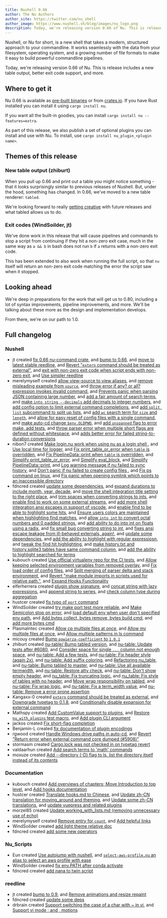 ```yaml
---
title: Nushell 0.66
author: The Nu Authors
author_site: https://twitter.com/nu_shell
author_image: https://www.nushell.sh/blog/images/nu_logo.png
description: Today, we're releasing version 0.66 of Nu. This is release includes a new table output, better exit code support, and more.
---
```


Nushell, or Nu for short, is a new shell that takes a modern, structured approach to your commandline. It works seamlessly with the data from your filesystem, operating system, and a growing number of file formats to make it easy to build powerful commandline pipelines.

Today, we're releasing version 0.66 of Nu. This is release includes a new table output, better exit code support, and more.

<!-- more -->

## Where to get it

Nu 0.66 is available as [pre-built binaries](https://github.com/nushell/nushell/releases/tag/0.66.0) or from [crates.io](https://crates.io/crates/nu). If you have Rust installed you can install it using `cargo install nu`.

If you want all the built-in goodies, you can install `cargo install nu --features=extra`.

As part of this release, we also publish a set of optional plugins you can install and use with Nu. To install, use `cargo install nu_plugin_<plugin name>`.

## Themes of this release

### New table output (zhiburt)

When you pull up 0.66 and print out a table you might notice something - that it looks surprisingly similar to previous releases of Nushell. But, under the hood, something has changed. In 0.66, we've moved to a new table renderer: `tabled`.

We're looking forward to really [getting creative](https://github.com/zhiburt/tabled/issues/198) with future releases and what tabled allows us to do.

### Exit codes (WindSoilder, jt)

We've done work in this release that will cause pipelines and commands to stop a script from continuing if they hit a non-zero exit case, much in the same way as `a && b` in bash does not run `b` if `a` returns with a non-zero exit code.

This has been extended to also work when running the full script, so that `nu` itself will return an non-zero exit code matching the error the script saw when it stopped.

## Looking ahead

We're deep in preparations for the work that will get us to 0.80, including a lot of syntax improvements, pipeline improvements, and more. We'll be talking about these more as the design and implementation develops.

From there, we're on our path to 1.0.

## Full changelog

### Nushell

- jt created [fix 0.66 nu-command crate](https://github.com/nushell/nushell/pull/6138), and [bump to 0.66](https://github.com/nushell/nushell/pull/6137), and [move to latest stable reedline](https://github.com/nushell/nushell/pull/6136), and [Revert "`extern` command should be treated as external"](https://github.com/nushell/nushell/pull/6116), and [exit with non-zero exit code when script ends with non-zero exit](https://github.com/nushell/nushell/pull/6115), and [Use simpler reedline](https://github.com/nushell/nushell/pull/6016)
- merelymyself created [allow view-source to view aliases](https://github.com/nushell/nushell/pull/6135), and [remove misleading example from `source`](https://github.com/nushell/nushell/pull/6118), and [throw error if any? or all? expression invokes invalid command](https://github.com/nushell/nushell/pull/6110), and [Prevents panic when parsing JSON containing large number](https://github.com/nushell/nushell/pull/6096), and [add a fair amount of search terms](https://github.com/nushell/nushell/pull/6090), and [make `into string --decimals` add decimals to integer numbers](https://github.com/nushell/nushell/pull/6084), and [add config option to limit external command completions](https://github.com/nushell/nushell/pull/6076), and [add `split list` subcommand to split up lists](https://github.com/nushell/nushell/pull/6062), and [add `wc` search term for `size` and `length`](https://github.com/nushell/nushell/pull/6056), and [allow for easy reset of config files with a single command](https://github.com/nushell/nushell/pull/6041), and [make auto-cd change `$env.OLDPWD`](https://github.com/nushell/nushell/pull/6019), and [add `unspanned` flag to error make, add tests](https://github.com/nushell/nushell/pull/6017), and [throw parser error when multiple short flags are defined without whitespace](https://github.com/nushell/nushell/pull/6000), and [adds better error for failed string-to-duration conversions](https://github.com/nushell/nushell/pull/5977)
- nibon7 created [Make login.nu work when using nu as a login shell ](https://github.com/nushell/nushell/pull/6134), and [Use local time for logger](https://github.com/nushell/nushell/pull/6132), and [Fix print_table_or_error when `table` is overridden](https://github.com/nushell/nushell/pull/6130), and [Fix PipelineData::print when `table` is overridden](https://github.com/nushell/nushell/pull/6129), and [Simplify print_table_or_error](https://github.com/nushell/nushell/pull/6122), and [Simplify eval_block](https://github.com/nushell/nushell/pull/6121), and [Simplify PipelineData::print](https://github.com/nushell/nushell/pull/6119), and [Log warning message if nu failed to sync history](https://github.com/nushell/nushell/pull/6106), and [Don't panic if nu failed to create config files ](https://github.com/nushell/nushell/pull/6104), and [Fix ps command on linux](https://github.com/nushell/nushell/pull/6047), and [Fix panic when opening symlink which points to an inaccessible directory](https://github.com/nushell/nushell/pull/6034)
- fdncred created [update some dependencies](https://github.com/nushell/nushell/pull/6131), and [expand durations to include month, year, decade](https://github.com/nushell/nushell/pull/6123), and [move the shell integration title setting to the right place](https://github.com/nushell/nushell/pull/6112), and [trim spaces when converting strings to ints](https://github.com/nushell/nushell/pull/6105), and [enable find to work on some external streams](https://github.com/nushell/nushell/pull/6094), and [add more shell integration ansi escapes in support of vscode](https://github.com/nushell/nushell/pull/6087), and [enable find to be able to highlight some hits](https://github.com/nushell/nushell/pull/6086), and [Ensure users colors are maintained when highlighting find matches](https://github.com/nushell/nushell/pull/6054), and [allow `into int` to convert octal numbers and 0 padded strings](https://github.com/nushell/nushell/pull/6053), and [add ability to do into int on floats using a radix](https://github.com/nushell/nushell/pull/6033), and [fix small bug converting string to int](https://github.com/nushell/nushell/pull/6031), and [fixes ansi escape leakage from ill-behaved externals, again!](https://github.com/nushell/nushell/pull/6012), and [update some dependencies](https://github.com/nushell/nushell/pull/6009), and [add the ability to highlight with regular expressiosn](https://github.com/nushell/nushell/pull/5992), and [tweak the find hit highlighting](https://github.com/nushell/nushell/pull/5981), and [make history.txt and history.sqlite3 tables have same command column](https://github.com/nushell/nushell/pull/5980), and [add the ability to highlight searched for terms](https://github.com/nushell/nushell/pull/5979)
- kubouch created [Use official virtualenv repo for the CI tests](https://github.com/nushell/nushell/pull/6127), and [Allow keeping selected environment variables from removed overlay](https://github.com/nushell/nushell/pull/6007), and [Fix load order of config files](https://github.com/nushell/nushell/pull/6006), and [Split merging of parser delta and stack environment](https://github.com/nushell/nushell/pull/6005), and [Revert "make module imports in scripts used for relative path."](https://github.com/nushell/nushell/pull/6002), and [Expand Hooks Functionality](https://github.com/nushell/nushell/pull/5982)
- elferherrera created [plugin show signature](https://github.com/nushell/nushell/pull/6126), and [concat string with lazy expressions](https://github.com/nushell/nushell/pull/6093), and [append string to series](https://github.com/nushell/nushell/pull/6089), and [check column type during aggregation](https://github.com/nushell/nushell/pull/6058)
- hustcer created [fix typo of `port` command](https://github.com/nushell/nushell/pull/6120)
- WindSoilder created [try make port test more reliable](https://github.com/nushell/nushell/pull/6117), and [Make Semicolon stop on error](https://github.com/nushell/nushell/pull/6079), and [load default env when user don't specified env path](https://github.com/nushell/nushell/pull/6040), and [Add bytes collect, bytes remove, bytes build cmd](https://github.com/nushell/nushell/pull/6008), and [add more bytes cmd](https://github.com/nushell/nushell/pull/5989)
- PlasmaIntec created [Allow cp multiple files at once](https://github.com/nushell/nushell/pull/6114), and [Allow mv multiple files at once](https://github.com/nushell/nushell/pull/6103), and [Allow multiple patterns in ls command](https://github.com/nushell/nushell/pull/6098)
- micouy created [Bump `powierza-coefficient` to `1.0.1`](https://github.com/nushell/nushell/pull/6099)
- zhiburt created [nu-table/ Bump tabled version](https://github.com/nushell/nushell/pull/6097), and [nu-table: Update tests after #6080](https://github.com/nushell/nushell/pull/6082), and [Consider space for single `...` column not enough space](https://github.com/nushell/nushell/pull/6080), and [nu-table: Add a few tests](https://github.com/nushell/nushell/pull/6074), and [nu-table: Fix header style (again 2x)](https://github.com/nushell/nushell/pull/6073), and [nu-table: Add suffix coloring](https://github.com/nushell/nushell/pull/6071), and [Refactoring nu_table](https://github.com/nushell/nushell/pull/6049), and [nu-table: Bump tabled to master](https://github.com/nushell/nushell/pull/6038), and [nu-table: Use all available termwidth](https://github.com/nushell/nushell/pull/6037), and [nu-table: Restore atty check](https://github.com/nushell/nushell/pull/6036), and [nu-table: Don't show empty header](https://github.com/nushell/nushell/pull/6035), and [nu_table: Fix truncating logic](https://github.com/nushell/nushell/pull/6028), and [nu_table: Fix style of tables with no header](https://github.com/nushell/nushell/pull/6025), and [Move wrap responsibility on tabled](https://github.com/nushell/nushell/pull/5999), and [nu-table: Fix wrap logic](https://github.com/nushell/nushell/pull/5998), and [nu-table: Fix a term_width value](https://github.com/nushell/nushell/pull/5997), and [nu-table: Remove a error prone assertion](https://github.com/nushell/nushell/pull/5993)
- Kangaxx-0 created [`extern` command should be treated as external](https://github.com/nushell/nushell/pull/6083), and [Downgrade typetag to 0.1.8](https://github.com/nushell/nushell/pull/6044), and [Conditionally disable expansion for external command](https://github.com/nushell/nushell/pull/6014)
- Mathspy created [Add CustomValue support to plugins](https://github.com/nushell/nushell/pull/6070), and [Restore `nu_with_plugins` test macro](https://github.com/nushell/nushell/pull/6065), and [Add plugin CLI argument](https://github.com/nushell/nushell/pull/6064)
- jackos created [Fix short-flag completion](https://github.com/nushell/nushell/pull/6067)
- Benjamin-L created [fix documentation of plugin encodings](https://github.com/nushell/nushell/pull/6052)
- rgwood created [Handle Windows drive paths in auto-cd](https://github.com/nushell/nushell/pull/6051), and [Revert "Return error when external command core dumped (#5908)"](https://github.com/nushell/nushell/pull/5987)
- stormasm created [Cargo.lock was not checked in on typetag revert](https://github.com/nushell/nushell/pull/6050)
- valdaarhun created [Add search terms to 'math' commands](https://github.com/nushell/nushell/pull/5990)
- moxuze created [Add --directory (-D) flag to ls, list the directory itself instead of its contents](https://github.com/nushell/nushell/pull/5970)

### Documentation

- kubouch created [Add overviews of chapters; Move Introduction to top level](https://github.com/nushell/nushell.github.io/pull/542), and [Add hooks documentation](https://github.com/nushell/nushell.github.io/pull/537)
- hustcer created [Translate hooks.md to Chinese](https://github.com/nushell/nushell.github.io/pull/541), and [Update zh-CN translation for moving_around and theming](https://github.com/nushell/nushell.github.io/pull/539), and [Update some zh-CN translations](https://github.com/nushell/nushell.github.io/pull/538), and [update vuepress and related plugins](https://github.com/nushell/nushell.github.io/pull/535)
- morzel85 created [Update working_with_lists.md (removing unnecessary use of echo)](https://github.com/nushell/nushell.github.io/pull/540)
- merelymyself created [Remove entry for `count`](https://github.com/nushell/nushell.github.io/pull/533), and [Add helpful links](https://github.com/nushell/nushell.github.io/pull/531)
- WindSoilder created [add light theme relative doc](https://github.com/nushell/nushell.github.io/pull/532)
- fdncred created [add some new operators](https://github.com/nushell/nushell.github.io/pull/530)

### Nu_Scripts

- Eun created [Use autojump with nushell](https://github.com/nushell/nu_scripts/pull/265), and [`select-aws-profile.nu` an alias to select an aws profile with ease](https://github.com/nushell/nu_scripts/pull/262)
- WindSoilder created [fix env.PATH after conda activate](https://github.com/nushell/nu_scripts/pull/264)
- fdncred created [add nana to twin script](https://github.com/nushell/nu_scripts/pull/263)

### reedline

- jt created [bump to 0.9](https://github.com/nushell/reedline/pull/454), and [Remove animations and resize repaint](https://github.com/nushell/reedline/pull/451)
- fdncred created [update some deps](https://github.com/nushell/reedline/pull/453)
- drbrain created [Support switching the case of a char with ~ in vi](https://github.com/nushell/reedline/pull/452), and [Support vi mode ; and , motions](https://github.com/nushell/reedline/pull/450)
